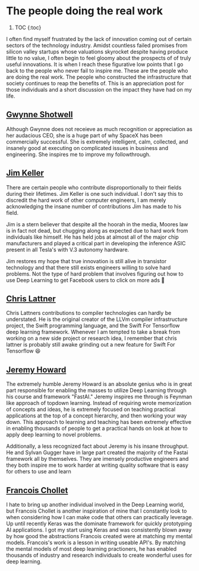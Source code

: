 # The people doing the real work

<!-- prettier-ignore -->
1. TOC
{:toc}

I often find myself frustrated by the lack of innovation coming out of certain
sectors of the technology industry. Amidst countless failed promises from
silicon valley startups whose valuations skyrocket despite having produce little
to no value, I often begin to feel gloomy about the prospects of of truly useful
innovations. It is when I reach these figurative low points that I go back to the
people who never fail to inspire me. These are the people who are doing the real
work. The people who constructed the infrastructure that
society continues to reap the benefits of. This is an appreciation post for those individuals and a short discussion on the impact they have had on my life.

## [Gwynne Shotwell](https://en.wikipedia.org/wiki/Gwynne_Shotwell)

Although Gwynne does not receieve as much recognition or appreciation as her
audacious CEO, she is a huge part of why SpaceX has been commercially successful.
She is extremely intelligent, calm, collected, and insanely good at executing on
complicated issues in business and engineering. She inspires me to improve my
followthrough.

## [Jim Keller](https://www.youtube.com/watch?v=Nb2tebYAaOA)

There are certain people who contribute disproportionally to their fields during
their lifetimes. Jim Keller is one such individual. I don't say this to discredit
the hard work of other computer engineers, I am merely acknowledging the insane
number of contributions Jim has made to his field.

Jim is a stern believer that despite all the hoorah in the media, Moores law is
in fact not dead, but chugging along as expected due to hard work from individuals
like himself. He has held jobs at almost all of the major chip manufacturers and
played a critical part in developing the inference ASIC present in all Tesla's
with V.3 autonomy hardware.

Jim restores my hope that true innovation is still alive in transistor technology
and that there still exists engineers willing to solve hard problems. Not the type
of hard problem that involves figuring out how to use Deep Learning to get Facebook
users to click on more ads :eyes:

## [Chris Lattner](https://www.youtube.com/watch?v=yCd3CzGSte8)

Chris Lattners contributions to compiler technologies can hardly be understated.
He is the original creator of the LLVm compiler infrastructure project, the Swift
programming language, and the Swift For Tensorflow deep learning framework. Whenever
I am tempted to take a break from working on a new side project or research idea,
I remember that chris lattner is probably still awake grinding out a new feature
for Swift For Tensorflow :laughing:

## [Jeremy Howard](https://www.youtube.com/watch?v=J6XcP4JOHmk)

The extremely humble Jeremy Howard is an absolute genius who is in great part
responsible for enabling the masses to utilize Deep Learning through his course
and framework "FastAI." Jeremy inspires me through is Feynman like approach of
topdown learning. Instead of requiring wrote memorization of concepts and ideas,
he is extremely focused on teaching practical applications at the top of a concept
hierarchy, and then working your way down. This approach to learning and teaching
has been extremely effective in enabling thousands of people to get a practical
hands on look at how to apply deep learning to novel problems.

Additionally, a less recognized fact about Jeremy is his insane throughput. He and
Sylvan Gugger have in large part created the majority of the Fastai framework all by
themselves. They are imensely productive engineers and they both inspire me to
work harder at writing quality software that is easy for others to use and learn

## [Francois Chollet](https://www.youtube.com/watch?v=Bo8MY4JpiXE)

I hate to bring up another individual involved in the Deep Learning world, but Francois
Chollet is another inspiration of mine that I constantly look to when considering
how I can make code that others can practically leverage. Up until recently Keras
was the dominate framework for quickly prototyping AI applications. I got my start
using Keras and was consistently blown away by how good the abstractions Francois
created were at matching my mental models. Francois's work is a lesson in writing
useable API's. By matching the mental models of most deep learning practioners,
he has enabled thousands of industry and research individuals to create wonderful
uses for deep learning.
